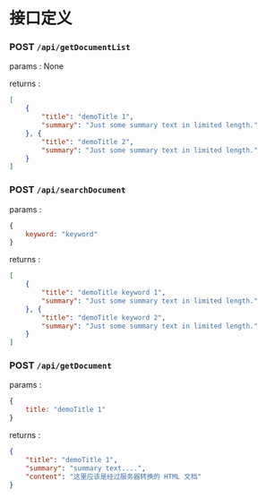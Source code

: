 # 接口定义

### POST `/api/getDocumentList`

params : None

returns :

```json
[
	{
		"title": "demoTitle 1",
		"summary": "Just some summary text in limited length."
	}, {
		"title": "demoTitle 2",
		"summary": "Just some summary text in limited length."
	}
]
```



### POST `/api/searchDocument`

params :

```js
{
	keyword: "keyword"
}
```

returns :

```json
[
	{
		"title": "demoTitle keyword 1",
		"summary": "Just some summary text in limited length."
	}, {
		"title": "demoTitle keyword 2",
		"summary": "Just some summary text in limited length."
	}
]
```



### POST `/api/getDocument`

params :

```js
{
	title: "demoTitle 1"
}
```

returns :

```json
{
	"title": "demoTitle 1",
	"summary": "summary text....",
	"content": "这里应该是经过服务器转换的 HTML 文档"
}
```

